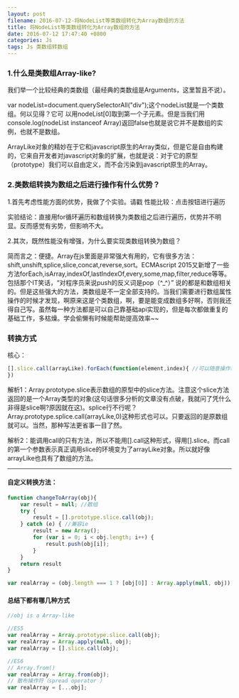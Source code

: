 ```yaml
---
layout: post
filename: 2016-07-12-将NodeList等类数组转化为Array数组的方法
title: 将NodeList等类数组转化为Array数组的方法
date: 2016-07-12 17:47:40 +0800
categories: Js
tags: Js 类数组转数组
---
```


### 1.什么是类数组Array-like?

我们举一个比较经典的类数组（最经典的类数组是Arguments，这里暂且不说）。

var nodeList=document.querySelectorAll("div");这个nodeList就是一个类数组。何以见得？它可
以用nodeList[0]取到第一个子元素。但是当我们用console.log(nodeList instanceof Array)返回false也就是说它并不是数组的实例，也就不是数组。<br>

ArrayLike对象的精妙在于它和javascript原生的Array类似，但是它是自由构建的，它来自开发者对javascript对象的扩展，也就是说：对于它的原型（prototype）我们可以自由定义，而不会污染到javascript原生的Array。

### 2.类数组转换为数组之后进行操作有什么优势？

1.首先考虑性能方面的优势，我做了个实验。请戳   性能比较：点击按钮进行遍历

实验结论：直接用for循环遍历和数组转换为类数组之后进行遍历，优势并不明显。反而感觉有劣势，但影响不大。

2.其次，既然性能没有增强，为什么要实现类数组转换为数组？

简而言之：便捷。Array在js里面是非常强大有用的，它有很多方法：shift,unshift,splice,slice,concat,reverse,sort。ECMAscript 2015又新增了一些方法forEach,isArray,indexOf,lastIndexOf,every,some,map,filter,reduce等等。包括那个IT笑话，“对程序员来说push的反义词是pop（^_^）”  说的都是和数组相关的。但是这些强大的方法，类数组是不一定全部支持的。当我们需要进行数组属性操作的时候才发现，啊原来这是个类数组，啊，要是能变成数组多好啊，否则我还得自己写。虽然每一种方法都是可以自己靠基础api实现的，但是每次都做重复的基础工作，多枯燥。学会偷懒有时候能帮助提高效率~~

### 转换方式

核心：

```javascript
[].slice.call(arrayLike).forEach(function(element,index){ //可以随意操作每一个element了 
})
```

解析1：Array.prototype.slice表示数组的原型中的slice方法。注意这个slice方法返回的是一个Array类型的对象(这句话很多分析的文章没有点破，我就问了凭什么非得是slice啊?原因就在这)。splice行不行呢？Array.prototype.splice.call(arrayLike,0)这种形式也可以。只要返回的是原数组就可以。当然，那种写法更省事一目了然。

解析2：能调用call的只有方法，所以不能用[].call这种形式，得用[].slice。而call的第一个参数表示真正调用slice的环境变为了arrayLike对象。所以就好像arrayLike也具有了数组的方法。

---

#### 自定义转换方法：

```javascript
function changeToArray(obj){
    var result = null; //数组 
    try {
        result = [].prototype.slice.call(obj);
    } catch (e) { //兼容ie 
        result = new Array();
        for (var i = 0; i < obj.length; i++) {
            result.push(obj[i]);
        }
    }
    return result
}

var realArray = (obj.length === 1 ? [obj[0]] : Array.apply(null, obj));
```

#### 总结下都有哪几种方式

```javascript
//obj is a Array-like 

//ES5
var realArray = Array.prototype.slice.call(obj);
var realArray = Array.apply(null, obj);
var realArray = [].slice.call(obj);

//ES6
// Array.from()
var realArray = Array.from(obj);
// 散布操作符（spread operator ）
var realArray = [...obj];
```

